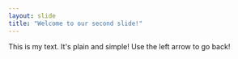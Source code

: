 ```yaml
---
layout: slide
title: "Welcome to our second slide!"
---
```

This is my text. It's plain and simple!
Use the left arrow to go back!